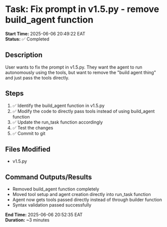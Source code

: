 # Task: Fix prompt in v1.5.py - remove build_agent function

**Start Time:** 2025-06-06 20:49:22 EAT  
**Status:** ✅ Completed

## Description

User wants to fix the prompt in v1.5.py. They want the agent to run autonomously using the tools, but want to remove the "build agent thing" and just pass the tools directly.

## Steps

1. ✅ Identify the build_agent function in v1.5.py
2. ✅ Modify the code to directly pass tools instead of using build_agent function
3. ✅ Update the run_task function accordingly
4. ✅ Test the changes
5. ✅ Commit to git

## Files Modified

- v1.5.py

## Command Outputs/Results

- Removed build_agent function completely
- Moved tool setup and agent creation directly into run_task function
- Agent now gets tools passed directly instead of through builder function
- Syntax validation passed successfully

**End Time:** 2025-06-06 20:52:35 EAT  
**Duration:** ~3 minutes
